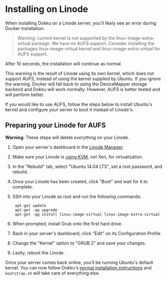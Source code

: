 # Installing on Linode

When installing Dokku on a Linode server, you'll likely see an error during Docker installation:

> Warning: current kernel is not supported by the linux-image-extra-virtual package.  We have no AUFS support.  Consider installing the packages linux-image-virtual kernel and linux-image-extra-virtual for AUFS support.

After 10 seconds, the installation will continue as normal.

This warning is the result of Linode using its own kernel, which does not support AUFS, instead of using the kernel supplied by Ubuntu. If you ignore the warning, Docker will fall back to using the DeviceMapper storage backend and Dokku will work normally. However, AUFS is better tested and will perform better.

If you would like to use AUFS, follow the steps below to install Ubuntu's kernel and configure your server to boot it instead of Linode's.

## Preparing your Linode for AUFS

__Warning__: These steps will delete *everything* on your Linode.

1. Open your server's dashboard in the [Linode Manager](https://manager.linode.com/).

2. Make sure your Linode is [using KVM](https://www.linode.com/docs/platform/kvm#how-to-enable-kvm), not Xen, for virtualization.

3. In the "Rebuild" tab, select "Ubuntu 14.04 LTS", set a root password, and rebuild.

4. Once your Linode has been created, click "Boot" and wait for it to complete.

5. SSH into your Linode as root and run the following commands:

        apt-get update
        apt-get -qq upgrade
        apt-get -qq install linux-image-virtual linux-image-extra-virtual

6. When prompted, install Grub onto the first hard drive.

7. Back in your server's dashboard, click "Edit" on its Configuration Profile

8. Change the "Kernel" option to "GRUB 2" and save your changes.

9. Lastly, reboot the Linode.

Once your server comes back online, you'll be running Ubuntu's default kernel. You can now follow Dokku's [normal installation instructions](http://dokku.viewdocs.io/dokku/installation) and `bootstrap.sh` will take care of everything else.
